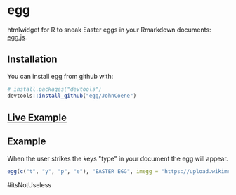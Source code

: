 # egg

htmlwidget for R to sneak Easter eggs in your Rmarkdown documents: [egg.js](http://thatmikeflynn.com/egg.js/).

## Installation

You can install egg from github with:

```R
# install.packages("devtools")
devtools::install_github("egg/JohnCoene")
```

## [Live Example](john-coene.com/egg)

## Example

When the user strikes the keys "type" in your document the egg will appear.

```R
egg(c("t", "y", "p", "e"), "EASTER EGG", imegg = "https://upload.wikimedia.org/wikipedia/commons/5/54/Bg-easter-eggs.jpg")
```

#itsNotUseless
